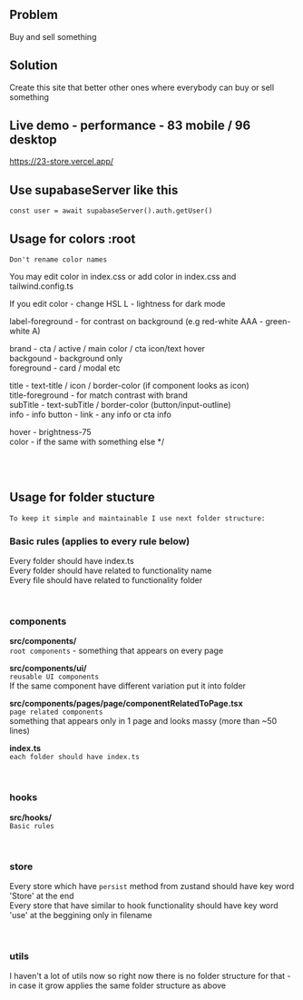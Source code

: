## Problem

Buy and sell something

## Solution

Create this site that better other ones where everybody can buy or sell something

## Live demo - performance - 83 mobile / 96 desktop

https://23-store.vercel.app/

## Use supabaseServer like this

```tsx
const user = await supabaseServer().auth.getUser()
```

## Usage for colors :root

`Don't rename color names`<br/>

You may edit color in index.css or add color in index.css and tailwind.config.ts<br/>

If you edit color - change HSL L - lightness for dark mode

label-foreground - for contrast on background (e.g red-white AAA - green-white A)

brand - cta / active / main color / cta icon/text hover<br/>
backgound - background only<br/>
foreground - card / modal etc<br/>

title - text-title / icon / border-color (if component looks as icon)<br/>
title-foreground - for match contrast with brand<br/>
subTitle - text-subTitle / border-color (button/input-outline)<br/>
info - info button - link - any info or cta info<br/>

hover - brightness-75<br/>
color - if the same with something else
\*/

<br/>
<br/>

## Usage for folder stucture

```
To keep it simple and maintainable I use next folder structure:
```

### Basic rules (applies to every rule below)

Every folder should have index.ts<br/>
Every folder should have related to functionality name</br>
Every file should have related to functionality folder

<br/>

### components

**src/components/**<br/>
`root components` - something that appears on every page

**src/components/ui/**<br/>
`reusable UI components` <br/>
If the same component have different variation put it into folder

**src/components/pages/page/componentRelatedToPage.tsx**<br/>
`page related components`<br/>
something that appears only in 1 page and looks massy (more than ~50 lines)

**index.ts**<br/>
`each folder should have index.ts`

<br/>

### hooks

**src/hooks/**</br>
`Basic rules`

<br/>

### store

Every store which have `persist` method from zustand should have key
word 'Store' at the end<br/>
Every store that have similar to hook functionality should have key word
'use' at the beggining only in filename<br/>

<br/>

### utils

I haven't a lot of utils now so right now there is no folder structure for that - in case it grow applies the same folder structure as above
